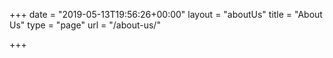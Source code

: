 +++
date = "2019-05-13T19:56:26+00:00"
layout = "aboutUs"
title = "About Us"
type = "page"
url = "/about-us/"

+++